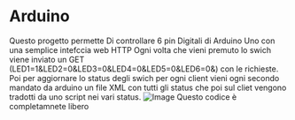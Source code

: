 # Arduino
Questo progetto permette Di controllare 6 pin Digitali di Arduino Uno con una semplice intefccia web HTTP
Ogni volta che vieni premuto lo swich viene inviato un GET (LED1=1&LED2=0&LED3=0&LED4=0&LED5=0&LED6=0&) con le richieste.
Poi per aggiornare lo status degli swich per ogni client vieni ogni secondo mandato da arduino un file XML con tutti gli status che poi sul cliet vengono tradotti da uno script nei vari status.
![Image](https://www.thomas05.tk/Arduino/rele2.jpg)
Questo codice è completamnete libero 

